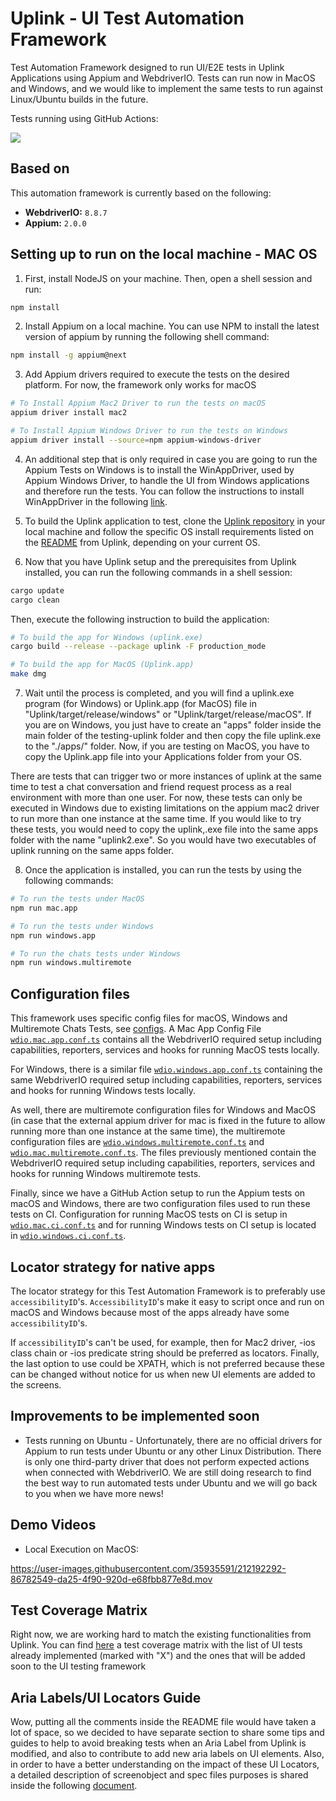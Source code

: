 # Uplink - UI Test Automation Framework

Test Automation Framework designed to run UI/E2E tests in Uplink Applications using Appium and WebdriverIO. Tests can run now in MacOS and Windows, and we would like to implement the same tests to run against Linux/Ubuntu builds in the future.

Tests running using GitHub Actions:

<p align="left">
    <a href="https://github.com/Satellite-im/testing-uplink/actions"><img src="https://github.com/Satellite-im/testing-uplink/actions/workflows/ui-automated-tests.yml/badge.svg" /></a>
</p>

## Based on

This automation framework is currently based on the following:

- **WebdriverIO:** `8.8.7`
- **Appium:** `2.0.0`

## Setting up to run on the local machine - MAC OS

1. First, install NodeJS on your machine. Then, open a shell session and run:

```sh
npm install
```

2. Install Appium on a local machine. You can use NPM to install the latest version of appium by running the following shell command:

```sh
npm install -g appium@next
```

3. Add Appium drivers required to execute the tests on the desired platform. For now, the framework only works for macOS

```sh
# To Install Appium Mac2 Driver to run the tests on macOS
appium driver install mac2

# To Install Appium Windows Driver to run the tests on Windows
appium driver install --source=npm appium-windows-driver
```

4. An additional step that is only required in case you are going to run the Appium Tests on Windows is to install the WinAppDriver, used by Appium Windows Driver, to handle the UI from Windows applications and therefore run the tests. You can follow the instructions to install WinAppDriver in the following [link](https://github.com/microsoft/WinAppDriver).

5. To build the Uplink application to test, clone the [Uplink repository](https://github.com/Satellite-im/Uplink) in your local machine and follow the specific OS install requirements listed on the [README](https://github.com/Satellite-im/Uplink/blob/dev/README.md) from Uplink, depending on your current OS.

6. Now that you have Uplink setup and the prerequisites from Uplink installed, you can run the following commands in a shell session:

```sh
cargo update
cargo clean
```

Then, execute the following instruction to build the application:

```sh
# To build the app for Windows (uplink.exe)
cargo build --release --package uplink -F production_mode
```

```sh
# To build the app for MacOS (Uplink.app)
make dmg
```

7. Wait until the process is completed, and you will find a uplink.exe program (for Windows) or Uplink.app (for MacOS) file in "Uplink/target/release/windows" or "Uplink/target/release/macOS". If you are on Windows, you just have to create an "apps" folder inside the main folder of the testing-uplink folder and then copy the file uplink.exe to the "./apps/" folder. Now, if you are testing on MacOS, you have to copy the Uplink.app file into your Applications folder from your OS.

There are tests that can trigger two or more instances of uplink at the same time to test a chat conversation and friend request process as a real environment with more than one user. For now, these tests can only be executed in Windows due to existing limitations on the appium mac2 driver to run more than one instance at the same time. If you would like to try these tests, you would need to copy the uplink,.exe file into the same apps folder with the name "uplink2.exe". So you would have two executables of uplink running on the same apps folder.

8. Once the application is installed, you can run the tests by using the following commands:

```sh
# To run the tests under MacOS
npm run mac.app
```

```sh
# To run the tests under Windows
npm run windows.app
```

```sh
# To run the chats tests under Windows
npm run windows.multiremote
```

## Configuration files

This framework uses specific config files for macOS, Windows and Multiremote Chats Tests, see [configs](./config). A Mac App Config File
[`wdio.mac.app.conf.ts`](./config/wdio.mac.app.conf.ts) contains all the WebdriverIO required setup including capabilities, reporters, services and hooks for running MacOS tests locally.

For Windows, there is a similar file [`wdio.windows.app.conf.ts`](./config/wdio.windows.app.conf.ts) containing the same WebdriverIO required setup including capabilities, reporters, services and hooks for running Windows tests locally.

As well, there are multiremote configuration files for Windows and MacOS (in case that the external appium driver for mac is fixed in the future to allow running more than one instance at the same time), the multiremote configuration files are [`wdio.windows.multiremote.conf.ts`](./config/wdio.windows.multiremote.conf.ts) and [`wdio.mac.multiremote.conf.ts`](./config/wdio.mac.multiremote.conf.ts). The files previously mentioned contain the WebdriverIO required setup including capabilities, reporters, services and hooks for running Windows multiremote tests.

Finally, since we have a GitHub Action setup to run the Appium tests on macOS and Windows, there are two configuration files used to run these tests on CI. Configuration for running MacOS tests on CI is setup in [`wdio.mac.ci.conf.ts`](./config/wdio.mac.ci.conf.ts) and for running Windows tests on CI setup is located in [`wdio.windows.ci.conf.ts`](./config/wdio.windows.ci.conf.ts).

## Locator strategy for native apps

The locator strategy for this Test Automation Framework is to preferably use `accessibilityID`'s. `AccessibilityID`'s make it easy to script once and run on macOS and Windows because most of the apps already have some `accessibilityID`'s.

If `accessibilityID`'s can't be used, for example, then for Mac2 driver, -ios class chain or -ios predicate string should be preferred as locators. Finally, the last option to use could be XPATH, which is not preferred because these can be changed without notice for us when new UI elements are added to the screens.

## Improvements to be implemented soon

- Tests running on Ubuntu - Unfortunately, there are no official drivers for Appium to run tests under Ubuntu or any other Linux Distribution. There is only one third-party driver that does not perform expected actions when connected with WebdriverIO. We are still doing research to find the best way to run automated tests under Ubuntu and we will go back to you when we have more news!

## Demo Videos

- Local Execution on MacOS:

https://user-images.githubusercontent.com/35935591/212192292-86782549-da25-4f90-920d-e68fbb877e8d.mov

## Test Coverage Matrix

Right now, we are working hard to match the existing functionalities from Uplink. You can find [here](./docs/TEST_COVERAGE.md) a test coverage matrix with the list of UI tests already implemented (marked with "X") and the ones that will be added soon to the UI testing framework

## Aria Labels/UI Locators Guide

Wow, putting all the comments inside the README file would have taken a lot of space, so we decided to have separate section to share some tips and guides to help to avoid breaking tests when an Aria Label from Uplink is modified, and also to contribute to add new aria labels on UI elements. Also, in order to have a better understanding on the impact of these UI Locators, a detailed description of screenobject and spec files purposes is shared inside the following [document](./docs/ARIA_LABELS.md). 